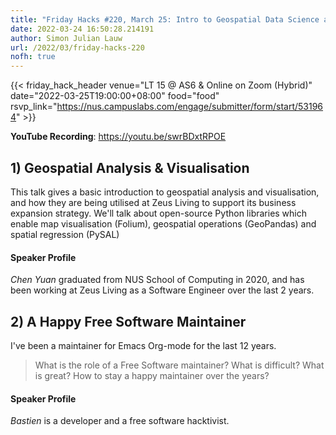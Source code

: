 ```yaml
---
title: "Friday Hacks #220, March 25: Intro to Geospatial Data Science and A Happy Free Software Maintainer"
date: 2022-03-24 16:50:28.214191
author: Simon Julian Lauw
url: /2022/03/friday-hacks-220
nofh: true
---
```


{{< friday_hack_header
    venue="LT 15 @ AS6 & Online on Zoom (Hybrid)"
    date="2022-03-25T19:00:00+08:00"
    food="food"
    rsvp_link="https://nus.campuslabs.com/engage/submitter/form/start/531964" >}}

**YouTube Recording**: https://youtu.be/swrBDxtRPOE

## 1) Geospatial Analysis & Visualisation

This talk gives a basic introduction to geospatial analysis and visualisation, and how they are being utilised at Zeus Living to support its business expansion strategy. We'll talk about open-source Python libraries which enable map visualisation (Folium), geospatial operations (GeoPandas) and spatial regression (PySAL)

#### Speaker Profile

_Chen Yuan_ graduated from NUS School of Computing in 2020, and has been working at Zeus Living as a Software Engineer over the last 2 years.



## 2) A Happy Free Software Maintainer

I've been a maintainer for Emacs Org-mode for the last 12 years.
> What is the role of a Free Software maintainer?  What is difficult? What is great?  How to stay a happy maintainer over the years?

#### Speaker Profile

_Bastien_ is a developer and a free software hacktivist.

